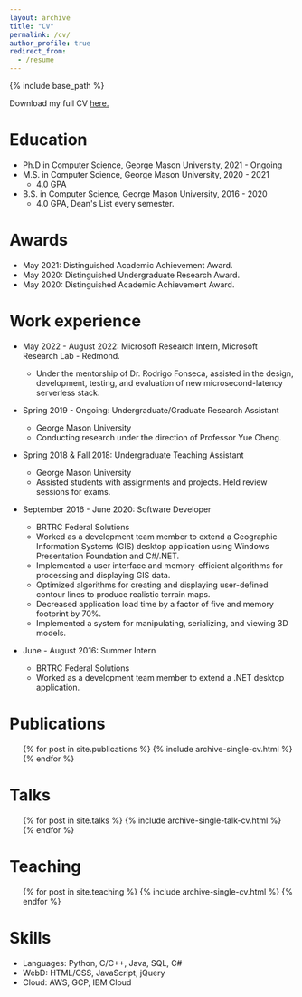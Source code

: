 ```yaml
---
layout: archive
title: "CV"
permalink: /cv/
author_profile: true
redirect_from:
  - /resume
---
```


{% include base_path %}

Download my full CV <a href="{{ site.url }}{{ site.baseurl }}/_pdfs/ben_carver_cv.pdf" target="_blank">here.</a>

Education
======
* Ph.D in Computer Science, George Mason University, 2021 - Ongoing 
* M.S. in Computer Science, George Mason University, 2020 - 2021
    * 4.0 GPA
* B.S. in Computer Science, George Mason University, 2016 - 2020
    * 4.0 GPA, Dean's List every semester.

Awards
======
* May 2021: Distinguished Academic Achievement Award.
* May 2020: Distinguished Undergraduate Research Award.
* May 2020: Distinguished Academic Achievement Award.

Work experience
======

* May 2022 - August 2022: Microsoft Research Intern, Microsoft Research Lab - Redmond.
  * Under the mentorship of Dr. Rodrigo Fonseca, assisted in the design, development, testing, and evaluation of new microsecond-latency serverless stack.

* Spring 2019 - Ongoing: Undergraduate/Graduate Research Assistant
    * George Mason University
    * Conducting research under the direction of Professor Yue Cheng.

* Spring 2018 & Fall 2018: Undergraduate Teaching Assistant
    * George Mason University
    * Assisted students with assignments and projects. Held review sessions for exams.

* September 2016 - June 2020: Software Developer
    * BRTRC Federal Solutions
    * Worked as a development team member to extend a Geographic Information Systems (GIS) desktop application using Windows Presentation Foundation and C#/.NET.
    * Implemented a user interface and memory-efficient algorithms for processing and displaying GIS data.
    * Optimized algorithms for creating and displaying user-defined contour lines to produce realistic terrain maps.
    * Decreased application load time by a factor of five and memory footprint by 70%.
    * Implemented a system for manipulating, serializing, and viewing 3D models.

* June - August 2016: Summer Intern
  * BRTRC Federal Solutions
  * Worked as a development team member to extend a .NET desktop application.

Publications
======
  <ul>{% for post in site.publications %}
    {% include archive-single-cv.html %}
  {% endfor %}</ul>
  
Talks
======
  <ul>{% for post in site.talks %}
    {% include archive-single-talk-cv.html %}
  {% endfor %}</ul>
  
Teaching
======
  <ul>{% for post in site.teaching %}
    {% include archive-single-cv.html %}
  {% endfor %}</ul>
  
Skills
======
* Languages: Python, C/C++, Java, SQL, C#
* WebD: HTML/CSS, JavaScript, jQuery
* Cloud: AWS, GCP, IBM Cloud
